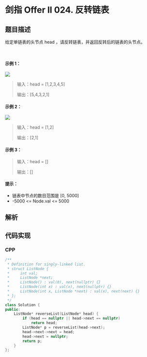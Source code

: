 # 剑指 Offer II 024. 反转链表

## 题目描述
给定单链表的头节点 head ，请反转链表，并返回反转后的链表的头节点。

 

#### 示例 1：

![](https://assets.leetcode.com/uploads/2021/02/19/rev1ex1.jpg)

> 输入：head = [1,2,3,4,5]
>
> 输出：[5,4,3,2,1]
>

#### 示例 2：
![](https://assets.leetcode.com/uploads/2021/02/19/rev1ex2.jpg)

>输入：head = [1,2]
>
>输出：[2,1]
>

#### 示例 3：
> 输入：head = []
>
> 输出：[]
 

#### 提示：
- 链表中节点的数目范围是 [0, 5000]
- -5000 <= Node.val <= 5000


## 解析


## 代码实现
### CPP
```C++
/**
 * Definition for singly-linked list.
 * struct ListNode {
 *     int val;
 *     ListNode *next;
 *     ListNode() : val(0), next(nullptr) {}
 *     ListNode(int x) : val(x), next(nullptr) {}
 *     ListNode(int x, ListNode *next) : val(x), next(next) {}
 * };
 */
class Solution {
public:
    ListNode* reverseList(ListNode* head) {
        if (head == nullptr || head->next == nullptr)
            return head;
        ListNode* p = reverseList(head->next);
        head->next->next = head;
        head->next = nullptr;
        return p;
    }
};
```